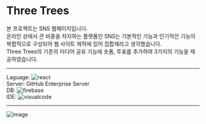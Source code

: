 # Three Trees 

본 프로젝트는 SNS 웹페이지입니다.<br>
온라인 상에서 큰 비중을 차지하는 플랫폼인 SNS는 기본적인 기능과 인기적인 기능이 복합적으로 구성되어 웹 사이트 제작에 있어 집합체라고 생각했습니다.<br>
Three Trees의 기존의 미디어 공유 기능에 숏폼, 투표를 추가하여 3가지의 기능을 제공하였습니다.<br>
***
Laguage: ![react](https://img.shields.io/badge/React-20232A?style=for-the-badge&logo=react&logoColor=61DAFB)<br>
Server: GitHub Enterprise Server<br>
DB: ![firebase](https://img.shields.io/badge/Firebase-039BE5?style=for-the-badge&logo=Firebase&logoColor=white)<br>
IDE: ![visualcode](https://img.shields.io/badge/Visual_Studio_Code-0078D4?style=for-the-badge&logo=visual%20studio%20code&logoColor=white)<br>
***
![image](https://github.com/user-attachments/assets/0f3ec3bf-b8b9-4978-9a83-a7d2da818f6c)

